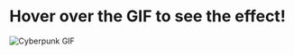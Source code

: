 <!DOCTYPE html>
<html lang="en">
<head>
  <meta charset="UTF-8">
  <meta name="viewport" content="width=device-width, initial-scale=1.0">
  <title>Hover GIF Animation</title>
  <style>
    /* Style for the container of the GIF */
    .gif-container {
      display: inline-block;
      overflow: hidden;
      position: relative;
    }

    /* Style for the GIF/image */
    .gif-container img {
      width: 100%; /* Adjust the width as needed */
      transition: transform 0.5s ease; /* Smooth transition for the hover effect */
    }

    /* Hover effect */
    .gif-container:hover img {
      transform: scale(1.2) translate(20px, -20px); /* Adjust the movement and zoom */
    }
  </style>
</head>
<body>
  <h1>Hover over the GIF to see the effect!</h1>

  <!-- GIF container -->
  <div class="gif-container">
    <img src="https://www.teahub.io/photos/full/288-2886370_illustration.gif" alt="Cyberpunk GIF">
  </div>
</body>
</html>
